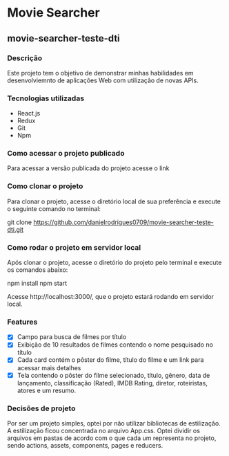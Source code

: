 # Movie Searcher
## movie-searcher-teste-dti
### Descrição
Este projeto tem o objetivo de demonstrar minhas habilidades em desenvolviemnto de aplicações Web com utilização de novas APIs.

### Tecnologias utilizadas
* React.js
* Redux
* Git
* Npm

### Como acessar o projeto publicado
Para acessar a versão publicada do projeto acesse o link 

### Como clonar o projeto
Para clonar o projeto, acesse o diretório local de sua preferência e execute o seguinte comando no terminal:

git clone https://github.com/danielrodrigues0709/movie-searcher-teste-dti.git

### Como rodar o projeto em servidor local
Após clonar o projeto, acesse o diretório do projeto pelo terminal e execute os comandos abaixo:

npm install
npm start

Acesse http://localhost:3000/, que o projeto estará rodando em servidor local.

### Features
  - [X] Campo para busca de filmes por título
  - [X] Exibição de 10 resultados de filmes contendo o nome pesquisado no título
  - [X] Cada card contém o pôster do filme, título do filme e um link para acessar mais detalhes
  - [X] Tela contendo o pôster do filme selecionado, título, gênero, data de lançamento, classificação (Rated), IMDB Rating, diretor, roteiristas, atores e um resumo.

### Decisões de projeto
Por ser um projeto simples, optei por não utilizar bibliotecas de estilização.
A estilização ficou concentrada no arquivo App.css.
Optei dividir os arquivos em pastas de acordo com o que cada um representa no projeto, sendo actions, assets, components, pages e reducers.